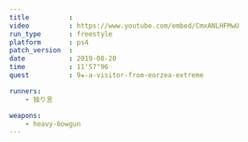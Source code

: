 ```yaml
---
title          :
video          : https://www.youtube.com/embed/CmxANLHFMwU
run_type       : freestyle
platform       : ps4
patch_version  : 
date           : 2019-08-20
time           : 11'57"96
quest          : 9★-a-visitor-from-eorzea-extreme

runners:
    - 独り言

weapons:
    - heavy-bowgun
---
```

